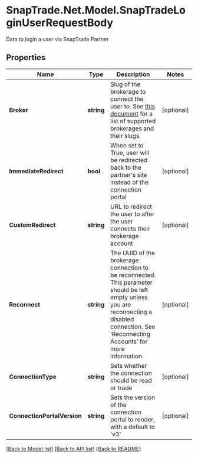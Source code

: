 # SnapTrade.Net.Model.SnapTradeLoginUserRequestBody
Data to login a user via SnapTrade Partner

## Properties

Name | Type | Description | Notes
------------ | ------------- | ------------- | -------------
**Broker** | **string** | Slug of the brokerage to connect the user to. See [this document](https://snaptrade.notion.site/SnapTrade-Brokerage-Integrations-f83946a714a84c3caf599f6a945f0ead) for a list of supported brokerages and their slugs. | [optional] 
**ImmediateRedirect** | **bool** | When set to True, user will be redirected back to the partner&#39;s site instead of the connection portal | [optional] 
**CustomRedirect** | **string** | URL to redirect the user to after the user connects their brokerage account | [optional] 
**Reconnect** | **string** | The UUID of the brokerage connection to be reconnected. This parameter should be left empty unless you are reconnecting a disabled connection. See ‘Reconnecting Accounts’ for more information. | [optional] 
**ConnectionType** | **string** | Sets whether the connection should be read or trade | [optional] 
**ConnectionPortalVersion** | **string** | Sets the version of the connection portal to render, with a default to &#39;v3&#39; | [optional] 

[[Back to Model list]](../README.md#documentation-for-models) [[Back to API list]](../README.md#documentation-for-api-endpoints) [[Back to README]](../README.md)

